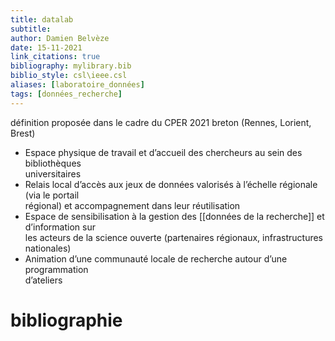 ```yaml
---
title: datalab
subtitle:
author: Damien Belvèze
date: 15-11-2021
link_citations: true
bibliography: mylibrary.bib
biblio_style: csl\ieee.csl
aliases: [laboratoire_données]
tags: [données_recherche]
---
```


définition proposée dans le cadre du CPER 2021 breton (Rennes, Lorient, Brest)

- Espace physique de travail et d’accueil des chercheurs au sein des bibliothèques  
universitaires  
- Relais local d’accès aux jeux de données valorisés à l’échelle régionale (via le portail  
régional) et accompagnement dans leur réutilisation  
- Espace de sensibilisation à la gestion des [[données de la recherche]]  et d’information sur  
les acteurs de la science ouverte (partenaires régionaux, infrastructures nationales)  
- Animation d’une communauté locale de recherche autour d’une programmation  
d’ateliers







# bibliographie

